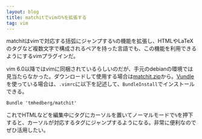 ```yaml
---
layout: blog
title: matchitでvimの%を拡張する
tag: vim
---
```




matchitはvimで対応する括弧にジャンプする`%`の機能を拡張し、HTMLやLaTeXのタグなど複数文字で構成されるペアを持った言語でも、この機能を利用できるようにするvimプラグインだ。

vim 6.0以降ではvimに同梱されているらしいのだが、手元のdebianの環境では見当たらなかった。ダウンロードして使用する場合は[matchit.zip](http://www.vim.org/scripts/script.php?script_id=39)から。[Vundle](http://www.xmisao.com/2013/08/22/vundle.html)を使っている場合は、`.vimrc`に以下を記述して、`BundleInstall`でインストールできる。

~~~~
Bundle 'tmhedberg/matchit'
~~~~

これでHTMLなどを編集中にタグにカーソルを置いてノーマルモードで`%`を押下すると、カーソルが対応するタグにジャンプするようになる。非常に便利なのでぜひ活用したい。
